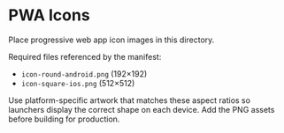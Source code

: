 # PWA Icons

Place progressive web app icon images in this directory.

Required files referenced by the manifest:

- `icon-round-android.png` (192×192)
- `icon-square-ios.png` (512×512)

Use platform-specific artwork that matches these aspect ratios so launchers display
the correct shape on each device. Add the PNG assets before building for production.
